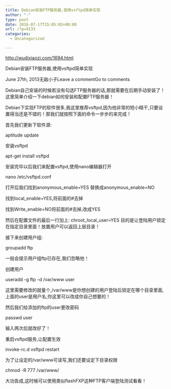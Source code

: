```yaml
---
title: Debian安装FTP服务器,使用vsftpd简单实现
author: "-"
type: post
date: 2016-07-17T15:05:03+00:00
url: /?p=9133
categories:
  - Uncategorized

---
```

http://wudixiaozi.com/1694.html

Debian安装FTP服务器,使用vsftpd简单实现
  
June 27th, 2013无敌小子Leave a commentGo to comments
  
Debian自己安装的时候若没有勾选FTP服务器的话,那就需要在后期手动安装了！这里简单介绍一下debian如何安装和配置FTP服务器！

Debian下实现FTP的软件很多,我这里推荐vsftpd,因为他非常的短小精干,只要设置得当还是不错的！那我们就按照下面的命令一步步的来完成！

首先我们更新下软件源: 
  
aptitude update

安装vsftpd
  
apt-get install vsftpd

安装完毕以后我们来配置vsftpd,使用nano编辑器打开
  
nano /etc/vsftpd.conf

打开后我们找到anonymous_enable=YES 替换成anonymous_enable=NO
  
找到local_enable=YES,将前面的#去掉
  
找到Write_enable=NO将前面的#去掉,改成YES
  
然后在配置文件的最后一行加上: chroot_local_user=YES 目的是让登陆用户锁定在指定目录里面！放置用户可以返回上层目录！

接下来创建用户组: 
  
groupadd ftp
  
一般会提示用户组ftp已存在,我们忽略他！
  
创建用户
  
useradd -g ftp -d /var/www user
  
这里需要修改的就量个,/var/www是你想创建的用户登陆后锁定在哪个目录里面,上面的user是用户名,你这里可以改成你自己想要的！
  
然后我们给添加的ftp的user更改密码
  
passwd user
  
输入两次后就改好了！
  
重启vsftpd服务,让配置生效
  
invoke-rc.d vsftpd restart

为了让设定的/var/www可读写,我们还要设定下目录权限
  
chmod -R 777 /var/www/

大功告成,这时候可以使用类似flashFXP这种FTP客户端登陆测试看看！